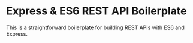 Express & ES6 REST API Boilerplate
==================================

This is a straightforward boilerplate for building REST APIs with ES6 and Express.

